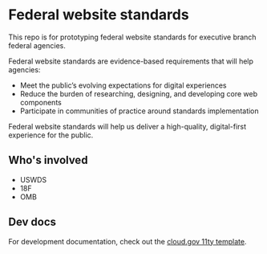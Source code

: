 # Federal website standards

This repo is for prototyping federal website standards for executive branch federal agencies. 

Federal website standards are evidence-based requirements that will help agencies:
- Meet the public’s evolving expectations for digital experiences
- Reduce the burden of researching, designing, and developing core web components
- Participate in communities of practice around standards implementation

Federal website standards will help us deliver a high-quality, digital-first experience for the public.

## Who's involved
- USWDS
- 18F
- OMB

## Dev docs

For development documentation, check out the [cloud.gov 11ty template](https://github.com/cloud-gov/pages-uswds-11ty).

